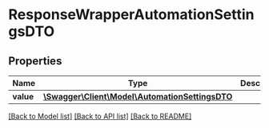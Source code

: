 # ResponseWrapperAutomationSettingsDTO

## Properties
Name | Type | Description | Notes
------------ | ------------- | ------------- | -------------
**value** | [**\Swagger\Client\Model\AutomationSettingsDTO**](AutomationSettingsDTO.md) |  | [optional] 

[[Back to Model list]](../README.md#documentation-for-models) [[Back to API list]](../README.md#documentation-for-api-endpoints) [[Back to README]](../README.md)


